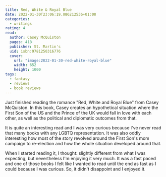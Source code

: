 ```yaml
---
title: Red, White & Royal Blue
date: 2022-01-30T23:06:19.086212536+01:00
categories:
  - writings
rating: 4
read:
  author: Casey McQuiston
  pages: 418
  publisher: St. Martin's
  uid: isbn:9781250316776
  cover:
    url: "image:2022-01-30-red-white-royal-blue"
    width: 652
    height: 1000
tags:
  - fantasy
  - reviews
  - book reviews
---
```


Just finished reading the romance "Red, White and Royal Blue" from Casey McQuiston. In this book, Casey creates an hypothetical situation where the First Son of the US and the Prince of the UK would fall in love with each other, as well as the political and diplomatic outcomes from that.

<!--more-->

It is quite an interesting read and I was very curious because I've never read that many books with any LGBTQ representation. It was also oddly interesting how most of the story revolved around the First Son's mom campaign to re-election and how the whole situation developed around that.

When I started reading it, I thought: slightly different from what I was expecting, but nevertheless I'm enjoying it very much. It was a fast paced and one of those books I felt like I wanted to read until the end as fast as I could because I was curious. So, it didn't disappoint and I enjoyed it.
